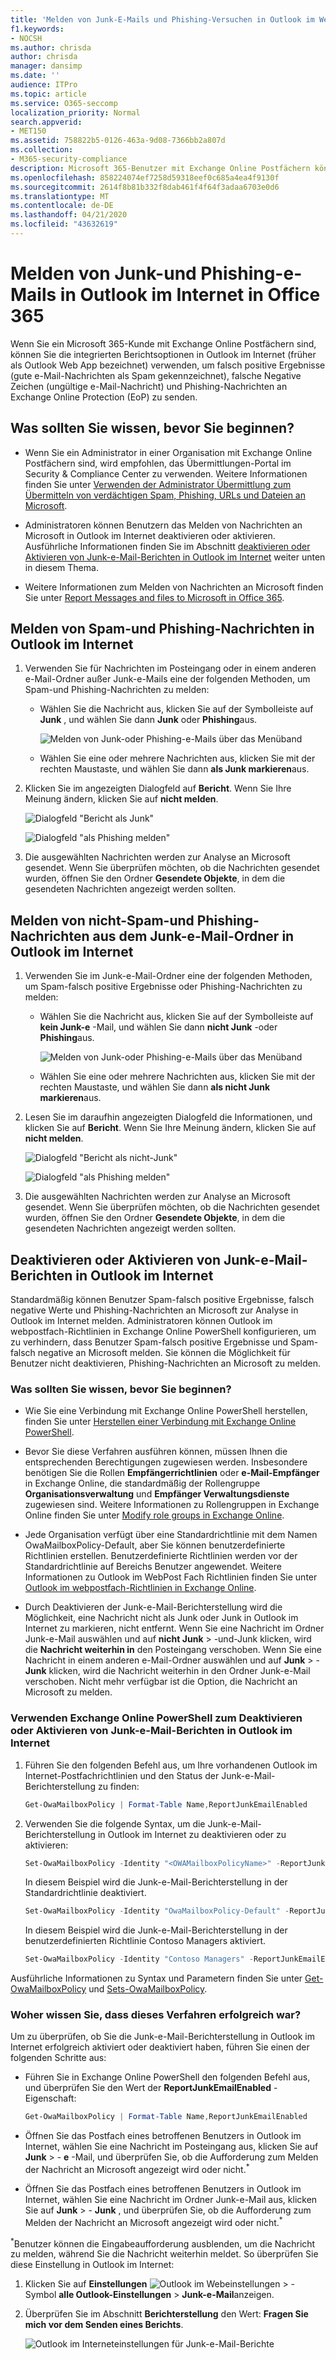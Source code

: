 ```yaml
---
title: 'Melden von Junk-E-Mails und Phishing-Versuchen in Outlook im Web '
f1.keywords:
- NOCSH
ms.author: chrisda
author: chrisda
manager: dansimp
ms.date: ''
audience: ITPro
ms.topic: article
ms.service: O365-seccomp
localization_priority: Normal
search.appverid:
- MET150
ms.assetid: 758822b5-0126-463a-9d08-7366bb2a807d
ms.collection:
- M365-security-compliance
description: Microsoft 365-Benutzer mit Exchange Online Postfächern können Outlook im Internet (Outlook Web App) verwenden, um Spam-, nicht-Spam-und Phishing-Nachrichten zur Analyse an Microsoft zu übermitteln.
ms.openlocfilehash: 858224074ef7258d59318eef0c685a4ea4f9130f
ms.sourcegitcommit: 2614f8b81b332f8dab461f4f64f3adaa6703e0d6
ms.translationtype: MT
ms.contentlocale: de-DE
ms.lasthandoff: 04/21/2020
ms.locfileid: "43632619"
---
```

# <a name="report-junk-and-phishing-email-in-outlook-on-the-web-in-office-365"></a>Melden von Junk-und Phishing-e-Mails in Outlook im Internet in Office 365

Wenn Sie ein Microsoft 365-Kunde mit Exchange Online Postfächern sind, können Sie die integrierten Berichtsoptionen in Outlook im Internet (früher als Outlook Web App bezeichnet) verwenden, um falsch positive Ergebnisse (gute e-Mail-Nachrichten als Spam gekennzeichnet), falsche Negative Zeichen (ungültige e-Mail-Nachricht) und Phishing-Nachrichten an Exchange Online Protection (EoP) zu senden.

## <a name="what-do-you-need-to-know-before-you-begin"></a>Was sollten Sie wissen, bevor Sie beginnen?

- Wenn Sie ein Administrator in einer Organisation mit Exchange Online Postfächern sind, wird empfohlen, das Übermittlungen-Portal im Security & Compliance Center zu verwenden. Weitere Informationen finden Sie unter [Verwenden der Administrator Übermittlung zum Übermitteln von verdächtigen Spam, Phishing, URLs und Dateien an Microsoft](admin-submission.md).

- Administratoren können Benutzern das Melden von Nachrichten an Microsoft in Outlook im Internet deaktivieren oder aktivieren. Ausführliche Informationen finden Sie im Abschnitt [deaktivieren oder Aktivieren von Junk-e-Mail-Berichten in Outlook im Internet](#disable-or-enable-junk-email-reporting-in-outlook-on-the-web) weiter unten in diesem Thema.

- Weitere Informationen zum Melden von Nachrichten an Microsoft finden Sie unter [Report Messages and files to Microsoft in Office 365](report-junk-email-messages-to-microsoft.md).

## <a name="report-spam-and-phishing-messages-in-outlook-on-the-web"></a>Melden von Spam-und Phishing-Nachrichten in Outlook im Internet

1. Verwenden Sie für Nachrichten im Posteingang oder in einem anderen e-Mail-Ordner außer Junk-e-Mails eine der folgenden Methoden, um Spam-und Phishing-Nachrichten zu melden:

   - Wählen Sie die Nachricht aus, klicken Sie auf der Symbolleiste auf **Junk** , und wählen Sie dann **Junk** oder **Phishing**aus.

     ![Melden von Junk-oder Phishing-e-Mails über das Menüband](../../media/owa-report-junk.png)

   - Wählen Sie eine oder mehrere Nachrichten aus, klicken Sie mit der rechten Maustaste, und wählen Sie dann **als Junk markieren**aus.

2. Klicken Sie im angezeigten Dialogfeld auf **Bericht**. Wenn Sie Ihre Meinung ändern, klicken Sie auf **nicht melden**.

   ![Dialogfeld "Bericht als Junk"](../../media/owa-report-as-junk-dialog.png)

   ![Dialogfeld "als Phishing melden"](../../media/owa-report-as-phishing-dialog.png)

3. Die ausgewählten Nachrichten werden zur Analyse an Microsoft gesendet. Wenn Sie überprüfen möchten, ob die Nachrichten gesendet wurden, öffnen Sie den Ordner **Gesendete Objekte**, in dem die gesendeten Nachrichten angezeigt werden sollten.

## <a name="report-non-spam-and-phishing-messages-from-the-junk-email-folder-in-outlook-on-the-web"></a>Melden von nicht-Spam-und Phishing-Nachrichten aus dem Junk-e-Mail-Ordner in Outlook im Internet

1. Verwenden Sie im Junk-e-Mail-Ordner eine der folgenden Methoden, um Spam-falsch positive Ergebnisse oder Phishing-Nachrichten zu melden:

   - Wählen Sie die Nachricht aus, klicken Sie auf der Symbolleiste auf **kein Junk-e** -Mail, und wählen Sie dann **nicht Junk** -oder **Phishing**aus.

     ![Melden von Junk-oder Phishing-e-Mails über das Menüband](../../media/owa-report-not-junk.png)

   - Wählen Sie eine oder mehrere Nachrichten aus, klicken Sie mit der rechten Maustaste, und wählen Sie dann **als nicht Junk markieren**aus.

2. Lesen Sie im daraufhin angezeigten Dialogfeld die Informationen, und klicken Sie auf **Bericht**. Wenn Sie Ihre Meinung ändern, klicken Sie auf **nicht melden**.

   ![Dialogfeld "Bericht als nicht-Junk"](../../media/owa-report-as-not-junk-dialog.png)

   ![Dialogfeld "als Phishing melden"](../../media/owa-report-as-phishing-dialog.png)

3. Die ausgewählten Nachrichten werden zur Analyse an Microsoft gesendet. Wenn Sie überprüfen möchten, ob die Nachrichten gesendet wurden, öffnen Sie den Ordner **Gesendete Objekte**, in dem die gesendeten Nachrichten angezeigt werden sollten.

## <a name="disable-or-enable-junk-email-reporting-in-outlook-on-the-web"></a>Deaktivieren oder Aktivieren von Junk-e-Mail-Berichten in Outlook im Internet

Standardmäßig können Benutzer Spam-falsch positive Ergebnisse, falsch negative Werte und Phishing-Nachrichten an Microsoft zur Analyse in Outlook im Internet melden. Administratoren können Outlook im webpostfach-Richtlinien in Exchange Online PowerShell konfigurieren, um zu verhindern, dass Benutzer Spam-falsch positive Ergebnisse und Spam-falsch negative an Microsoft melden. Sie können die Möglichkeit für Benutzer nicht deaktivieren, Phishing-Nachrichten an Microsoft zu melden.

### <a name="what-do-you-need-to-know-before-you-begin"></a>Was sollten Sie wissen, bevor Sie beginnen?

- Wie Sie eine Verbindung mit Exchange Online PowerShell herstellen, finden Sie unter [Herstellen einer Verbindung mit Exchange Online PowerShell](https://docs.microsoft.com/powershell/exchange/exchange-online/connect-to-exchange-online-powershell/connect-to-exchange-online-powershell).

- Bevor Sie diese Verfahren ausführen können, müssen Ihnen die entsprechenden Berechtigungen zugewiesen werden. Insbesondere benötigen Sie die Rollen **Empfängerrichtlinien** oder **e-Mail-Empfänger** in Exchange Online, die standardmäßig der Rollengruppe **Organisationsverwaltung** und **Empfänger Verwaltungsdienste** zugewiesen sind. Weitere Informationen zu Rollengruppen in Exchange Online finden Sie unter [Modify role groups in Exchange Online](https://docs.microsoft.com/Exchange/permissions-exo/role-groups#modify-role-groups).

- Jede Organisation verfügt über eine Standardrichtlinie mit dem Namen OwaMailboxPolicy-Default, aber Sie können benutzerdefinierte Richtlinien erstellen. Benutzerdefinierte Richtlinien werden vor der Standardrichtlinie auf Bereichs Benutzer angewendet. Weitere Informationen zu Outlook im WebPost Fach Richtlinien finden Sie unter [Outlook im webpostfach-Richtlinien in Exchange Online](https://docs.microsoft.com/Exchange/clients-and-mobile-in-exchange-online/outlook-on-the-web/outlook-web-app-mailbox-policies).

- Durch Deaktivieren der Junk-e-Mail-Berichterstellung wird die Möglichkeit, eine Nachricht nicht als Junk oder Junk in Outlook im Internet zu markieren, nicht entfernt. Wenn Sie eine Nachricht im Ordner Junk-e-Mail auswählen und auf **nicht Junk** \> -und-Junk klicken, wird die **Nachricht weiterhin in** den Posteingang verschoben. Wenn Sie eine Nachricht in einem anderen e-Mail-Ordner auswählen und auf **Junk** \> - **Junk** klicken, wird die Nachricht weiterhin in den Ordner Junk-e-Mail verschoben. Nicht mehr verfügbar ist die Option, die Nachricht an Microsoft zu melden.

### <a name="use-exchange-online-powershell-to-disable-or-enable-junk-email-reporting-in-outlook-on-the-web"></a>Verwenden Exchange Online PowerShell zum Deaktivieren oder Aktivieren von Junk-e-Mail-Berichten in Outlook im Internet

1. Führen Sie den folgenden Befehl aus, um Ihre vorhandenen Outlook im Internet-Postfachrichtlinien und den Status der Junk-e-Mail-Berichterstellung zu finden:

   ```powershell
   Get-OwaMailboxPolicy | Format-Table Name,ReportJunkEmailEnabled
   ```

2. Verwenden Sie die folgende Syntax, um die Junk-e-Mail-Berichterstellung in Outlook im Internet zu deaktivieren oder zu aktivieren:

   ```powershell
   Set-OwaMailboxPolicy -Identity "<OWAMailboxPolicyName>" -ReportJunkEmailEnabled <$true | $false>
   ```

   In diesem Beispiel wird die Junk-e-Mail-Berichterstellung in der Standardrichtlinie deaktiviert.

   ```powershell
   Set-OwaMailboxPolicy -Identity "OwaMailboxPolicy-Default" -ReportJunkEmailEnabled $false
   ```

   In diesem Beispiel wird die Junk-e-Mail-Berichterstellung in der benutzerdefinierten Richtlinie Contoso Managers aktiviert.

   ```powershell
   Set-OwaMailboxPolicy -Identity "Contoso Managers" -ReportJunkEmailEnabled $true
   ```

Ausführliche Informationen zu Syntax und Parametern finden Sie unter [Get-OwaMailboxPolicy](https://docs.microsoft.com/powershell/module/exchange/client-access/get-owamailboxpolicy) und [Sets-OwaMailboxPolicy](https://docs.microsoft.com/powershell/module/exchange/client-access/set-owamailboxpolicy).

### <a name="how-do-you-know-this-worked"></a>Woher wissen Sie, dass dieses Verfahren erfolgreich war?

Um zu überprüfen, ob Sie die Junk-e-Mail-Berichterstellung in Outlook im Internet erfolgreich aktiviert oder deaktiviert haben, führen Sie einen der folgenden Schritte aus:

- Führen Sie in Exchange Online PowerShell den folgenden Befehl aus, und überprüfen Sie den Wert der **ReportJunkEmailEnabled** -Eigenschaft:

  ```powershell
  Get-OwaMailboxPolicy | Format-Table Name,ReportJunkEmailEnabled
  ```

- Öffnen Sie das Postfach eines betroffenen Benutzers in Outlook im Internet, wählen Sie eine Nachricht im Posteingang aus, klicken Sie auf **Junk** \> - **e** -Mail, und überprüfen Sie, ob die Aufforderung zum Melden der Nachricht an Microsoft angezeigt wird oder nicht.<sup>\*</sup>

- Öffnen Sie das Postfach eines betroffenen Benutzers in Outlook im Internet, wählen Sie eine Nachricht im Ordner Junk-e-Mail aus, klicken Sie auf **Junk** \> - **Junk** , und überprüfen Sie, ob die Aufforderung zum Melden der Nachricht an Microsoft angezeigt wird oder nicht.<sup>\*</sup>

<sup>\*</sup>Benutzer können die Eingabeaufforderung ausblenden, um die Nachricht zu melden, während Sie die Nachricht weiterhin meldet. So überprüfen Sie diese Einstellung in Outlook im Internet:

1. Klicken Sie auf **Einstellungen** ![Outlook im Webeinstellungen](../../media/owa-settings-icon.png) \> -Symbol **alle Outlook-Einstellungen** \> **Junk-e-Mail**anzeigen.
2. Überprüfen Sie im Abschnitt **Berichterstellung** den Wert: **Fragen Sie mich vor dem Senden eines Berichts**.

   ![Outlook im Interneteinstellungen für Junk-e-Mail-Berichte](../../media/owa-junk-email-reporting-options.png)
